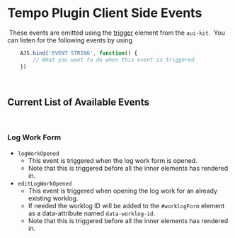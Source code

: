 # Tempo Plugin Client Side Events
​
These events are emitted using the [trigger](https://docs.atlassian.com/aui/7.7.6/docs/trigger.html) element from the `aui-kit`.
​
You can listen for the following events by using
​
```javascript
    AJS.bind('EVENT STRING', function() {
        // What you want to do when this event is triggered
    })
```
​
## Current List of Available Events
​
### Log Work Form
- `logWorkOpened`
    - This event is triggered when the log work form is opened.
    - Note that this is triggered before all the inner elements has rendered in.
- `editLogWorkOpened`
    - This event is triggered when opening the log work for an already existing worklog.
    - If needed the worklog ID will be added to the `#worklogForm` element as a data-attribute named `data-worklog-id`.
    - Note that this is triggered before all the inner elements has rendered in.
